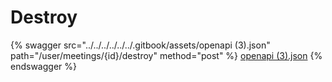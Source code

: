 # Destroy

{% swagger src="../../../../../../.gitbook/assets/openapi (3).json" path="/user/meetings/{id}/destroy" method="post" %}
[openapi (3).json](<../../../../../../.gitbook/assets/openapi (3).json>)
{% endswagger %}
